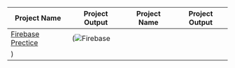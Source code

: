 | Project  Name  | Project Output | Project  Name  | Project Output |
| ------------- | ------------- | ------------- | ------------- |
|[Firebase Prectice](https://github.com/RoySujon/firebase_prectice)|(![Firebase](https://github.com/RoySujon/firebase_prectice/assets/48433293/4489bb85-0160-495f-98d3-1af6407cabc0)
)|
